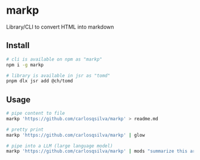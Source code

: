 
# markp

Library/CLI to convert HTML into markdown

## Install

```sh
# cli is available on npm as "markp"
npm i -g markp

# library is available in jsr as "tomd"
pnpm dlx jsr add @ch/tomd
```

## Usage

```sh
# pipe content to file
markp 'https://github.com/carlosqsilva/markp' > readme.md

# pretty print
markp 'https://github.com/carlosqsilva/markp' | glow

# pipe into a LLM (large language model)
markp 'https://github.com/carlosqsilva/markp' | mods "summarize this article"
```
